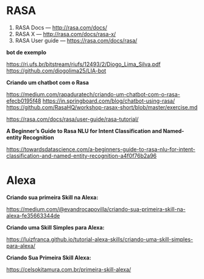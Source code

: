 
# RASA

1. RASA Docs — http://rasa.com/docs/
2. RASA X — http://rasa.com/docs/rasa-x/
3. RASA User guide — https://rasa.com/docs/rasa/


**bot de exemplo**

https://ri.ufs.br/bitstream/riufs/12493/2/Diogo_Lima_Silva.pdf
https://github.com/diogolima25/LIA-bot

**Criando um chatbot com o Rasa**

https://medium.com/rapaduratech/criando-um-chatbot-com-o-rasa-efecb0195f48
https://in.springboard.com/blog/chatbot-using-rasa/
https://github.com/RasaHQ/workshop-rasax-short/blob/master/exercise.md

https://rasa.com/docs/rasa/user-guide/rasa-tutorial/


**A Beginner’s Guide to Rasa NLU for Intent Classification and Named-entity Recognition**

https://towardsdatascience.com/a-beginners-guide-to-rasa-nlu-for-intent-classification-and-named-entity-recognition-a4f0f76b2a96

# Alexa
**Criando sua primeira Skill na Alexa:**

https://medium.com/@evandrocapovilla/criando-sua-primeira-skill-na-alexa-fe35663344de

**Criando uma Skill Simples para Alexa:**

https://luizfranca.github.io/tutorial-alexa-skills/criando-uma-skill-simples-para-alexa/

**Criando Sua Primeira Skill Alexa:**

https://celsokitamura.com.br/primeira-skill-alexa/
